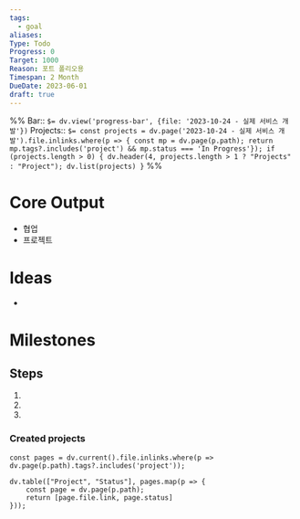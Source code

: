 ```yaml
---
tags:
  - goal
aliases: 
Type: Todo
Progress: 0
Target: 1000
Reason: 포트 폴리오용
Timespan: 2 Month
DueDate: 2023-06-01
draft: true
---
```


%%
Bar:: `$= dv.view('progress-bar', {file: '2023-10-24 - 실제 서비스 개발'})`
Projects:: `$= const projects = dv.page('2023-10-24 - 실제 서비스 개발').file.inlinks.where(p => { const mp = dv.page(p.path); return mp.tags?.includes('project') && mp.status === 'In Progress'}); if (projects.length > 0) { dv.header(4, projects.length > 1 ? "Projects" : "Project"); dv.list(projects) }`
%%

# Core Output

- 협업
- 프로젝트

# Ideas
- 

# Milestones

## Steps
1.
2.
3.

### Created projects

```dataviewjs
const pages = dv.current().file.inlinks.where(p => dv.page(p.path).tags?.includes('project'));

dv.table(["Project", "Status"], pages.map(p => {
	const page = dv.page(p.path);
	return [page.file.link, page.status]
}));
```
